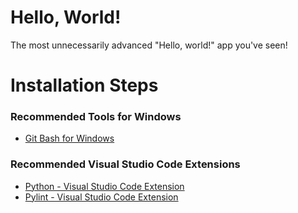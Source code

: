 # Hello, World!
The most unnecessarily advanced "Hello, world!" app you've seen!

# Installation Steps

### Recommended Tools for Windows
- [Git Bash for Windows](https://git-scm.com/downloads)

### Recommended Visual Studio Code Extensions
- [Python - Visual Studio Code Extension](https://marketplace.visualstudio.com/items?itemName=ms-python.python)
- [Pylint - Visual Studio Code Extension](https://marketplace.visualstudio.com/items?itemName=ms-python.pylint)
